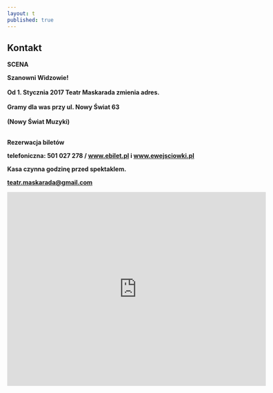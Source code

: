 ```yaml
---
layout: t
published: true
---
```





## Kontakt

**SCENA** 

<b>Szanowni Widzowie!<br/><br/>
Od 1. Stycznia 2017 Teatr Maskarada zmienia adres. <br/><br/>
Gramy dla was przy ul. Nowy Świat 63<br/><br/>
(Nowy Świat Muzyki)<b/><br/><br/>

**Rezerwacja biletów** 

telefoniczna: 501 027 278  /  www.ebilet.pl i www.ewejsciowki.pl

Kasa czynna godzinę przed spektaklem.  

teatr.maskarada@gmail.com


<iframe width="600" height="450" frameborder="0" style="border:0" src="https://www.google.com/maps/embed/v1/place?q=Teatr+Maskarada+dla+dzieci&key=AIzaSyAj10GiD4y7BTXuxJbZHsQrkio4VBCvoXU" allowfullscreen></iframe>




<!--
Spektakle kwietniowe pokazujemy na scenie teatralnej <br />Domu Kultury Praga na ul. Dąbrowszczaków 2/4<br /><br />tel. 501 027 278

<br /><br />

<form target="_blank" method="get" action="http://maps.google.com/maps"> 
Wpisz po przecinku nazwę ulicy, z której do nas wyruszasz :
<input type="text" value="Warszawa," name="saddr">
<input type="hidden" value="Warszawa, Dąbrowszczaków 2" name="daddr">
<input type="submit" value=" Pokaż trasę ">
 </form>
 
<br />
-->
